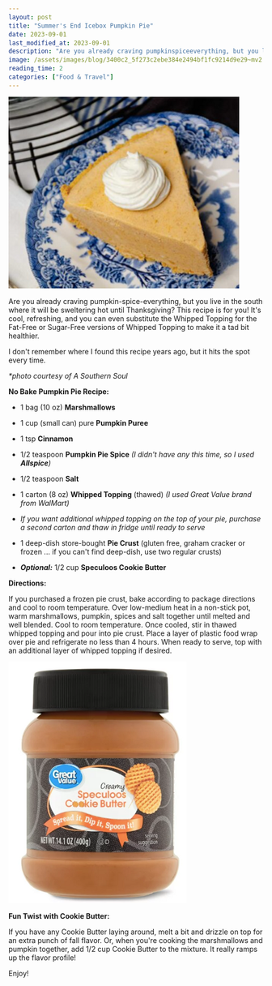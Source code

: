 ```yaml
---
layout: post
title: "Summer's End Icebox Pumpkin Pie"
date: 2023-09-01
last_modified_at: 2023-09-01
description: "Are you already craving pumpkinspiceeverything, but you live in the south where it will be sweltering hot until Thanksgiving? This recipe is for you! It's cool, refreshing, and yo…"
image: /assets/images/blog/3400c2_5f273c2ebe384e2494bf1fc9214d9e29~mv2.png
reading_time: 2
categories: ["Food & Travel"]
---
```


![ree](/assets/images/blog/3400c2_5f273c2ebe384e2494bf1fc9214d9e29~mv2.png)

Are you already craving pumpkin-spice-everything, but you live in the south where it will be sweltering hot until Thanksgiving? This recipe is for you! It's cool, refreshing, and you can even substitute the Whipped Topping for the Fat-Free or Sugar-Free versions of Whipped Topping to make it a tad bit healthier.

I don't remember where I found this recipe years ago, but it hits the spot every time.

_\*photo courtesy of A Southern Soul_

**No Bake Pumpkin Pie Recipe:**

*   1 bag (10 oz) **Marshmallows**
    
*   1 cup (small can) pure **Pumpkin Puree**
    
*   1 tsp **Cinnamon**
    
*   1/2 teaspoon **Pumpkin Pie Spice** _(I didn't have any this time, so I used_ **_Allspice_**_)_
    
*   1/2 teaspoon **Salt**
    
*   1 carton (8 oz) **Whipped Topping** (thawed) _(I used Great Value brand from WalMart)_
    
*   _If you want additional whipped topping on the top of your pie, purchase a second carton and thaw in fridge until ready to serve_
    
*   1 deep-dish store-bought **Pie Crust** (gluten free, graham cracker or frozen ... if you can't find deep-dish, use two regular crusts)
    
*   **_Optional:_** 1/2 cup **Speculoos Cookie Butter**
    

**Directions:**

If you purchased a frozen pie crust, bake according to package directions and cool to room temperature. Over low-medium heat in a non-stick pot, warm marshmallows, pumpkin, spices and salt together until melted and well blended. Cool to room temperature. Once cooled, stir in thawed whipped topping and pour into pie crust. Place a layer of plastic food wrap over pie and refrigerate no less than 4 hours. When ready to serve, top with an additional layer of whipped topping if desired.

![ree](/assets/images/blog/3400c2_85b62d3800df45cab7d63738d063f1a1~mv2.png)

**Fun Twist with Cookie Butter:**

If you have any Cookie Butter laying around, melt a bit and drizzle on top for an extra punch of fall flavor. Or, when you're cooking the marshmallows and pumpkin together, add 1/2 cup Cookie Butter to the mixture. It really ramps up the flavor profile!

Enjoy!
